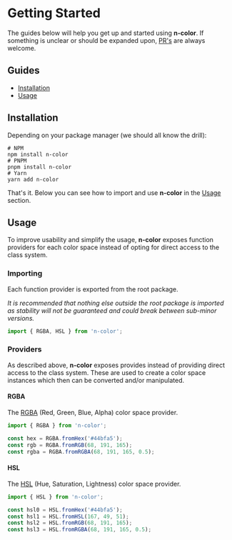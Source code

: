 # Getting Started

The guides below will help you get up and started using **n-color**. If something is unclear or should be expanded upon, [PR's](https://github.com/SkinnyPeteTheGiraffe/n-color/pulls) are always welcome.

## Guides
* [Installation](#installation)
* [Usage](#usage)


## Installation
Depending on your package manager (we should all know the drill):
```shell
# NPM
npm install n-color
# PNPM
pnpm install n-color
# Yarn
yarn add n-color
```

That's it. Below you can see how to import and use **n-color** in the [Usage](#usage) section.

## Usage
To improve usability and simplify the usage, **n-color** exposes function providers for each color space instead
of opting for direct access to the class system.

### Importing
Each function provider is exported from the root package.

_It is recommended that nothing else outside the root package is imported as stability will not be guaranteed and
could break between sub-minor versions._
```typescript
import { RGBA, HSL } from 'n-color';
```

### Providers
As described above, **n-color** exposes provides instead of providing direct access to the class system. These are used
to create a color space instances which then can be converted and/or manipulated.

#### RGBA
The [RGBA](https://en.wikipedia.org/wiki/RGB_color_spaces) (Red, Green, Blue, Alpha) color space provider.
```typescript
import { RGBA } from 'n-color';

const hex = RGBA.fromHex('#44bfa5');
const rgb = RGBA.fromRGB(68, 191, 165);
const rgba = RGBA.fromRGBA(68, 191, 165, 0.5);
```

#### HSL
The [HSL](https://en.wikipedia.org/wiki/HSL_and_HSV) (Hue, Saturation, Lightness) color space provider.
```typescript
import { HSL } from 'n-color';

const hsl0 = HSL.fromHex('#44bfa5');
const hsl1 = HSL.fromHSL(167, 49, 51);
const hsl2 = HSL.fromRGB(68, 191, 165);
const hsl3 = HSL.fromRGBA(68, 191, 165, 0.5);
```
